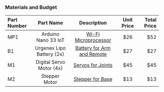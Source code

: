 
### Materials and Budget

| Part Number            | Part Name | Description | Unit Price | Total Price |
| :---------------- | :------: | :---: | :-: | --: |
| MP1 |   Arduino Nano 33 IoT   | [Wi-Fi Microprocessor][1]  | $26 | $52 |
| B1  |   Urgenex Lipo Battery (2x)   | [Battery for Arm and Remote][2] | $27 | $27 |
| M1  |  Digital Servo Motor (4x)   | [Servos for Joints][3] | $45 | $45 |
| M2 |  Stepper Motor   | [Stepper for Base][4] | $13 | $13 |

[1]: https://www.amazon.com/Arduino-Nano-IoT-headers-Mounted/dp/B07WPFQZQ1/ref=sr_1_1_sspa?crid=2CJ0715P8VEF9&dib=eyJ2IjoiMSJ9.qvKvdv5D9Ep7r4iVDg0v0nFnYKJ9dmjM11QZQni0Etw2iBGn82hiq2AYDKgpFByHtOwJCkkht3FzxXiD31wIM2jbEXJIINsZP_SJMzLwJ8Pn-cxeJqHHvpx70EWZVrMXgoWjlxzCgoIwpKkp7SjesXAtMEPxdNOqp4zJaCrukgnIXxP9N1FpGBx5soKyLa_KoS3tzJxowR3rxTApbMGKnF1nr0LaFJ8YETFlBWSVDNY.bSKhLC4KYWIVAFRNhYhze4dsBGnEhgD3_H15mq4mBcE&dib_tag=se&keywords=arduino+nano+33&qid=1748988495&sprefix=ardiuno+nano+33%2Caps%2C105&sr=8-1-spons&sp_csd=d2lkZ2V0TmFtZT1zcF9hdGY&psc=1

[2]: https://www.amazon.com/URGENEX-Battery-1800mAh-Rechargeable-Campatibal/dp/B0924MM61Z/ref=sxin_17_sbv_search_btf?content-id=amzn1.sym.8aea4788-5372-43c5-bde7-3d239eb02a51%3Aamzn1.sym.8aea4788-5372-43c5-bde7-3d239eb02a51&crid=3Q08CKQ0G2YS0&cv_ct_cx=2s+lipo&keywords=2s+lipo&pd_rd_i=B0924MM61Z&pd_rd_r=2fee5f48-be65-4bef-8665-56cf135858b5&pd_rd_w=GqGDQ&pd_rd_wg=o6vhg&pf_rd_p=8aea4788-5372-43c5-bde7-3d239eb02a51&pf_rd_r=TBJT25WAE9YMH6TNV576&qid=1748989214&sbo=RZvfv%2F%2FHxDF%2BO5021pAnSA%3D%3D&sprefix=2s+lipo%2Caps%2C112&sr=1-1-5190daf0-67e3-427c-bea6-c72c1df98776

[3]: https://www.amazon.com/HOOYIJ-Digital-Waterproof-Crawler-Control/dp/B0CJ79WBZ8/ref=sr_1_1_sspa?crid=II8P79I7EU3N&dib=eyJ2IjoiMSJ9.RXNjcMfukzphkBNoxQhGl_2X6CMO6OywX0AKSLnJTmeO5sbO5mpsm-EwA_kGf1xVZiEEhk85jOmUElccdUoRWNgNUme1xQ4jua08F_d2wLCjJRiKMjH0Qs5Nxg4-KXBXNzY6OAMlC3yu9rLEan4Fx9IY-3VLuXghMXE15RnSJWjjP182cTMMj0EvmzgiH4Pu6tx4Y4sVvq7ACK8OX0gFo9Jm8_4Ke6n-Jc1n8Ft_J9oZNGEQYPsl1raHdnH92lMm6qLhOzlZq2tfRI-3Fv_b4goplxWY2-O_tHleHcBNQ6Q.8lEwTl6zDFn8bZzGeaELR1WADyrlU3GagRHsQIBNkJc&dib_tag=se&keywords=DS3218&qid=1748997128&s=toys-and-games&sprefix=ds3218%2Ctoys-and-games%2C117&sr=1-1-spons&sp_csd=d2lkZ2V0TmFtZT1zcF9hdGY&psc=1

[4]: https://www.amazon.com/Stepper-Motor-Bipolar-64oz-Printer/dp/B00PNEQI7W/ref=sr_1_13?dib=eyJ2IjoiMSJ9.hN-9QQUUabt-Xybqh_2heY2GPNfYHPQMKSJH70tSBpIM8bybf-KecB6p_pxJoro1zGUosznFlsHJGc4on5aqOInchCuQE03s3Tv82JFYp9OWAB4l0xbrW9FDe5ooLQbYz0cwo4oCwpUYSGTl5W1OckKUWi1IJi_aAwCMhXgjy6ntsMQ8aII6maudcs5NUerZw9xJs8-OMItZL7xCJTZ6BK19N3MhNraiCAqmrDg8X7o.ymAC-I-yPi_yIlLZG5H5tpNB5KNk5S32itGJGedbwRA&dib_tag=se&keywords=NEMA+17&qid=1749003870&sr=8-13